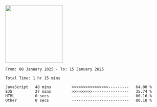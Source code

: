 <img height="180em" src="https://github-readme-stats-eight-theta.vercel.app/api?username=bkundev&show_icons=true&theme=radical&include_all_commits=true&count_private=true"/>
<!--START_SECTION:waka-->

```all_time
From: 08 January 2025 - To: 15 January 2025

Total Time: 1 hr 15 mins

JavaScript   48 mins         >>>>>>>>>>>>>>>>---------   64.00 %
EJS          27 mins         >>>>>>>>>----------------   35.74 %
HTML         0 secs          -------------------------   00.16 %
Other        0 secs          -------------------------   00.10 %
```

<!--END_SECTION:waka-->